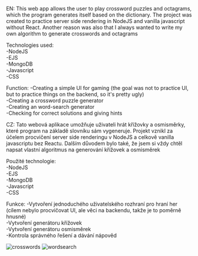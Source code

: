 EN: This web app allows the user to play crossword puzzles and octagrams, which the program generates itself based on the dictionary. The project was created to practice server side rendering in NodeJS and vanilla javascript without React. Another reason was also that I always wanted to write my own algorithm to generate crosswords and octagrams

Technologies used:<br />
-NodeJS<br />
-EJS<br />
-MongoDB<br />
-Javascript<br />
-CSS

Function:
-Creating a simple UI for gaming (the goal was not to practice UI, but to practice things on the backend, so it's pretty ugly)<br />
-Creating a crossword puzzle generator<br />
-Creating an word-search generator<br />
-Checking for correct solutions and giving hints

CZ: Tato webová aplikace umožňuje uživateli hrát křížovky a osmisměrky, které program na základě slovníku sám vygeneruje. Projekt vznikl za účelem procvičení server side renderingu v NodeJS a celkově vanilla javascriptu bez Reactu. Dalším důvodem bylo také, že jsem si vždy chtěl napsat vlastní algoritmus na generování křížovek a osmisměrek

Použité technologie:<br />
-NodeJS <br />
-EJS<br />
-MongoDB<br />
-Javascript<br />
-CSS

Funkce:
-Vytvoření jednoduchého uživatelského rozhraní pro hraní her (cílem nebylo procvičovat UI, ale věci na backendu, takže je to poměrně hnusné)<br />
-Vytvoření generátoru křížovek<br />
-Vytvoření generátoru osmisměrek<br />
-Kontrola správného řešení a dávání nápověd

![crosswords](https://user-images.githubusercontent.com/68499432/165976998-0a731b28-6167-415f-a08d-03a759576a6d.png)
![wordsearch](https://user-images.githubusercontent.com/68499432/165977004-2484f7b3-99f0-4703-9fae-acd427aad59b.png)
